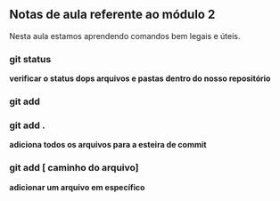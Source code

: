 ## Notas de aula referente ao módulo 2

Nesta aula estamos aprendendo comandos bem legais e úteis.

### git status
**verificar o status dops arquivos e pastas dentro do nosso repositório**

### git add

### git add .

**adiciona todos os arquivos para a esteira de commit**

### git add [ caminho do arquivo]

**adicionar um arquivo em específico**